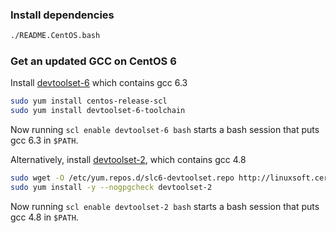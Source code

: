 ### Install dependencies

```bash
./README.CentOS.bash
```

### Get an updated GCC on CentOS 6

Install [devtoolset-6](https://www.softwarecollections.org/en/scls/rhscl/devtoolset-6/) which contains gcc 6.3

```bash
sudo yum install centos-release-scl
sudo yum install devtoolset-6-toolchain
```

Now running `scl enable devtoolset-6 bash` starts a bash session that puts gcc 6.3 in `$PATH`.

Alternatively, install [devtoolset-2](http://linux.web.cern.ch/linux/devtoolset/#dts2), which contains gcc 4.8

```bash
sudo wget -O /etc/yum.repos.d/slc6-devtoolset.repo http://linuxsoft.cern.ch/cern/devtoolset/slc6-devtoolset.repo
sudo yum install -y --nogpgcheck devtoolset-2
```

Now running `scl enable devtoolset-2 bash` starts a bash session that puts gcc 4.8 in `$PATH`.
